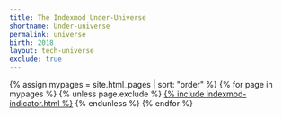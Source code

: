 ```yaml
---
title: The Indexmod Under-Universe
shortname: Under-universe
permalink: universe
birth: 2018
layout: tech-universe
exclude: true
---
```


{% assign mypages = site.html_pages | sort: "order" %}
{% for page in mypages %}
{% unless page.exclude %}
<a href="{{ page.permalink | absolute_url }}">{% include indexmod-indicator.html %}</a>
{% endunless %}
{% endfor %}
